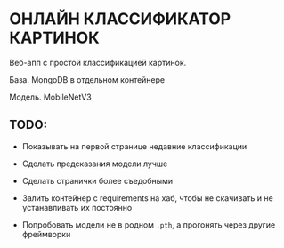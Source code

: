 # ОНЛАЙН КЛАССИФИКАТОР КАРТИНОК

Веб-апп с простой классификацией картинок.

База. MongoDB в отдельном контейнере

Модель. MobileNetV3


## TODO:

 - Показывать на первой странице недавние классификации

 - Сделать предсказания модели лучше

 - Сделать странички более съедобными

 - Залить контейнер с requirements на хаб, чтобы не скачивать и не устанавливать их постоянно

 - Попробовать модели не в родном `.pth`, а прогонять через другие фреймворки



